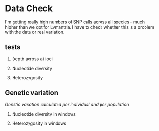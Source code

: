 # Data Check

I'm getting really high numbers of SNP calls across all species - much higher than we got for Lymantria. I have to check whether this is a problem with the data or real variation. 


## tests

1. Depth across all loci

2. Nucleotide diversity

3. Heterozygosity


## Genetic variation

*Genetic variation calculated per individual and per population*

1. Nucleotide diversity in windows

2. Heterozygosity in windows


